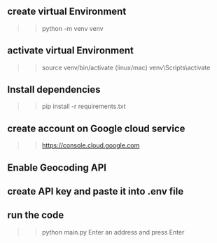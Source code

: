 ## create virtual Environment
>> python -m venv venv

## activate virtual Environment
>> source venv/bin/activate (linux/mac)
>> venv\Scripts\activate

## Install dependencies
>> pip install -r requirements.txt

## create account on Google cloud service
>> https://console.cloud.google.com

## Enable Geocoding API

## create API key and paste it into .env file

## run the code
>> python main.py
>> Enter an address and press Enter 

